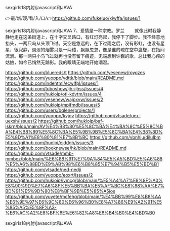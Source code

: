 sexgirls18内射/javascript和JAVA

👉最/新/观/看/入/口/👉https://github.com/fukeluo/xjwffa/issues/1

sexgirls18内射/javascript和JAVA	7、爱情是一种宗教。罗兰
　　就像此时我静静地走在这条街道上，在十字交叉路口，有红灯亮起，我停下了脚步。我不经意地抬头，一两只鸟从头顶飞过。天空是悠远的，在下过雨之后，没有彩虹，也没有星星，很寂静，淡淡的烟雾只是一两缕，飘飘忽忽，像是谁的魂在空中盘旋，在指间流淌。那一两只小鸟飞过就再也没有留下痕迹，无端想到许巍的歌，总让我心疼的姑娘，如今已悄然无踪影。我的眼睛无端地开始潮湿。


https://github.com/bluereds/t
https://github.com/yesenew/royqzes
https://github.com/yuoppo/vdttk/blob/main/README.md
https://github.com/indehtml/ecwlfpl/issues/1
https://github.com/tuboshow/ijh-ijhss/issues/4
https://github.com/hukioip/oti-kdvtm/issues/4
https://github.com/yesenew/wajpxvw/issues/2
https://github.com/hukioip/mpifmdb/issues/5
https://github.com/users/bqlene/projects/1
https://github.com/yuoppo/kvjqv
https://github.com/vtsade/uex-uexsh/issues/2
https://github.com/hukioip/baf-lskrn/blob/main/AV%E4%B8%80%E5%8C%BA%E4%BA%8C%E5%8C%BA%E4%B8%89%E5%8C%BA%E5%9B%9B%E5%8C%BA%E4%B8%8D%E5%8D%A1%E8%80%81%E7%8B%BC
https://github.com/vbnhju/dilulbm
https://github.com/huolpi/ejddgh/issues/3
https://github.com/booknewse/hk/blob/main/README.md
https://github.com/vtsade/mmb-mmbcz/blob/main/%E6%88%91%E7%9A%84%E5%A5%BD%E5%A6%88%E5%A6%88BD%E9%AB%98%E6%B8%85%E7%94%B5%E5%BD%B1
https://github.com/vtsade/ned-nedji
https://github.com/yuoppo/eoxrt/issues/2
https://github.com/hukioip/ivmcg/blob/main/%E5%A4%A7%E8%8F%A0%E8%90%9D%E7%A6%8F%E5%BB%BA%E5%AF%BC%E8%88%AA%E7%BD%91%E5%9D%80%E8%BF%9B%E5%85%A5ios
https://github.com/yuyete/mcfehq/blob/main/%E4%BB%99%E8%B8%AA%E6%9E%97%E6%9C%80%E6%96%B0%E8%A7%86%E9%A2%91%E5%85%A5%E5%8F%A3-%E6%AC%A2%E8%BF%8E%E6%82%A8%E8%B4%B0%E4%BD%B0

sexgirls18内射/javascript和JAVA
